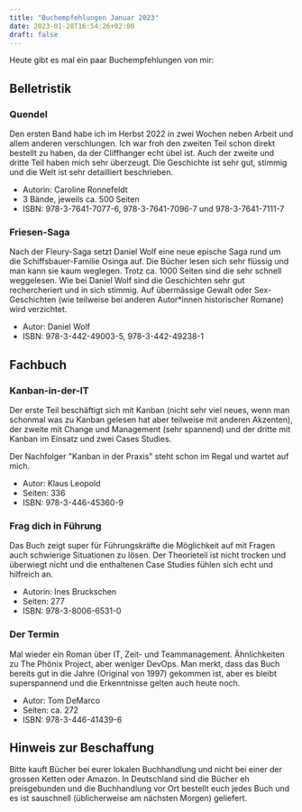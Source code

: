 ```yaml
---
title: "Buchempfehlungen Januar 2023"
date: 2023-01-28T16:54:26+02:00
draft: false
---
```


Heute gibt es mal ein paar Buchempfehlungen von mir:

## Belletristik

### Quendel

Den ersten Band habe ich im Herbst 2022 in zwei Wochen neben Arbeit und allem
anderen verschlungen. Ich war froh den zweiten Teil schon direkt bestellt zu
haben, da der Cliffhanger echt übel ist. Auch der zweite und dritte Teil haben
mich sehr überzeugt. Die Geschichte ist sehr gut, stimmig und die Welt ist sehr
detailliert beschrieben.

- Autorin: Caroline Ronnefeldt
- 3 Bände, jeweils ca. 500 Seiten
- ISBN: 978-3-7641-7077-6, 978-3-7641-7096-7 und 978-3-7641-7111-7

### Friesen-Saga

Nach der Fleury-Saga setzt Daniel Wolf eine neue epische Saga rund um die
Schiffsbauer-Familie Osinga auf. Die Bücher lesen sich sehr flüssig und man
kann sie kaum weglegen. Trotz ca. 1000 Seiten sind die sehr schnell weggelesen.
Wie bei Daniel Wolf sind die Geschichten sehr gut rechercheriert und in sich
stimmig. Auf übermässige Gewalt oder Sex-Geschichten (wie teilweise bei anderen
Autor\*innen historischer Romane) wird verzichtet.

- Autor: Daniel Wolf
- ISBN: 978-3-442-49003-5, 978-3-442-49238-1

## Fachbuch

### Kanban-in-der-IT

Der erste Teil beschäftigt sich mit Kanban (nicht sehr viel neues, wenn man
schonmal was zu Kanban gelesen hat aber teilweise mit anderen Akzenten), der
zweite mit Change und Management (sehr spannend) und der dritte mit Kanban im
Einsatz und zwei Cases Studies.

Der Nachfolger "Kanban in der Praxis" steht schon im Regal und wartet auf mich.

- Autor: Klaus Leopold
- Seiten: 336
- ISBN: 978-3-446-45360-9

### Frag dich in Führung

Das Buch zeigt super für Führungskräfte die Möglichkeit auf mit Fragen auch
schwierige Situationen zu lösen. Der Theorieteil ist nicht trocken und
überwiegt nicht und die enthaltenen Case Studies fühlen sich echt und hilfreich
an.

- Autorin: Ines Bruckschen
- Seiten: 277
- ISBN: 978-3-8006-6531-0

### Der Termin

Mal wieder ein Roman über IT, Zeit- und Teammanagement. Ähnlichkeiten zu The
Phönix Project, aber weniger DevOps.  Man merkt, dass das Buch bereits gut in
die Jahre (Original von 1997) gekommen ist, aber es bleibt superspannend und
die Erkenntnisse gelten auch heute noch.

- Autor: Tom DeMarco
- Seiten: ca. 272
- ISBN: 978-3-446-41439-6

## Hinweis zur Beschaffung

Bitte kauft Bücher bei eurer lokalen Buchhandlung und nicht bei einer der
grossen Ketten oder Amazon. In Deutschland sind die Bücher eh preisgebunden und
die Buchhandlung vor Ort bestellt euch jedes Buch und es ist sauschnell
(üblicherweise am nächsten Morgen) geliefert.
